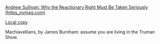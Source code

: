 [Andrew Sullivan: Why the Reactionary Right Must Be Taken Seriously (https_nymag.com)](read://https_nymag.com/?url=https%3A%2F%2Fnymag.com%2Fintelligencer%2F2017%2F04%2Fandrew-sullivan-why-the-reactionary-right-must-be-taken-seriously.html)

[Local copy](references/andrew-sullivan-why-the-reactionary-right-must-be-taken-seriously.md)

Machiavellians, by James Burnham: assume you are living in the Truman Show.

